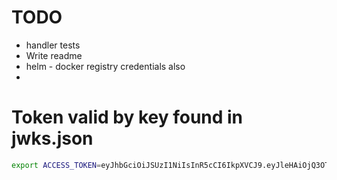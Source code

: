 # TODO

* handler tests
* Write readme
* helm - docker registry credentials also
* 

# Token valid by key found in jwks.json

```sh
export ACCESS_TOKEN=eyJhbGciOiJSUzI1NiIsInR5cCI6IkpXVCJ9.eyJleHAiOjQ3OTYzODQwNzcsImlhdCI6MTY0MDY5MTQ3NywidXNlciI6eyJJRCI6NCwiQ3JlYXRlZEF0IjoiMjAyMS0xMi0yOFQxMDo0NjoxNi44NTEzMzlaIiwiVXBkYXRlZEF0IjoiMjAyMS0xMi0yOFQxMDo0NjoxNi44NTEzMzlaIiwiRGVsZXRlZEF0IjpudWxsLCJFbWFpbCI6InNvbWVvbmVAc29tZXRoaW5nLm9yZyIsIkdyb3VwcyI6bnVsbCwiQWRtaW5Hcm91cHMiOm51bGx9fQ.FnPIu36kV1T-Jix5Wy-HsZeqxQI6Q_7HQ14C1DWKHETIBSk-vLQ_sCMHVPKA42utEDFI3Xpmf6Gyzv9aPU_Cvg-JDazRprfrZBqn4LzSmT6K3HGoKoQ0b5G8exxz0Ote8NQDB1NBZmYvD1gpVVisCvzaewJTRAvRA3DS0n_O4kU5QENdLNPfWFo0rXOC83sLBsEIe2Ce4TiRrepOCSQKE-_rwQQSA3w30MhFmhAY7Ozcd9i69mtfcvqjORdNJ-zREgiw8B2g9oh7byE1h2oxjvoKC3WRfPeSYoRY6GuMHSSWJdzFKIswlZHdWU1GicPJASBbkKGbP5n5O6FXyeo0bw
```
